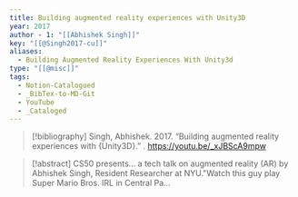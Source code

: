 ```yaml
---
title: Building augmented reality experiences with Unity3D
year: 2017
author - 1: "[[Abhishek Singh]]"
key: "[[@Singh2017-cu]]"
aliases:
  - Building Augmented Reality Experiences With Unity3d
type: "[[@misc]]"
tags:
  - Notion-Catalogued
  - _BibTex-to-MD-Git
  - YouTube
  - _Cataloged
---
```


> [!bibliography]
> Singh, Abhishek. 2017. “Building augmented reality experiences with {Unity3D}.” . https://youtu.be/_xJBScA9mpw

> [!abstract]
> CS50 presents... a tech talk on augmented reality (AR) by Abhishek Singh, Resident Researcher at NYU."Watch this guy play Super Mario Bros. IRL in Central Pa...